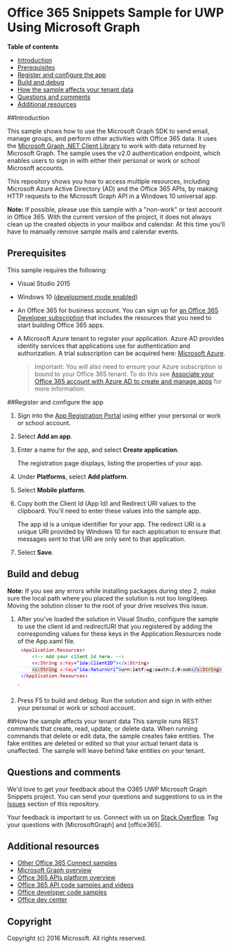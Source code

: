 # Office 365 Snippets Sample for UWP Using Microsoft Graph

**Table of contents**

* [Introduction](#introduction)
* [Prerequisites](#prerequisites)
* [Register and configure the app](#register)
* [Build and debug](#build)
* [How the sample affects your tenant data](#how-the-sample-affects-your-tenant-data)
* [Questions and comments](#questions)
* [Additional resources](#additional-resources)

<a name="introduction"></a>
##Introduction

This sample shows how to use the Microsoft Graph SDK to send email, manage groups, and perform other activities with Office 365 data.
It uses the [Microsoft Graph .NET Client Library](https://github.com/microsoftgraph/msgraph-sdk-dotnet) to work with data returned by Microsoft Graph. The sample uses the v2.0 authentication endpoint, which enables users to sign in with either their personal or work or school Microsoft accounts.

This repository shows you how to access multiple resources, including Microsoft Azure Active Directory (AD) and the Office 365 APIs, by making HTTP requests to the Microsoft Graph API in a Windows 10 universal app. 


**Note:** If possible, please use this sample with a "non-work" or test account in Office 365. With the current version of the project, it does not always clean up the created objects in your mailbox and calendar. At this time you'll have to manually remove sample mails and calendar events.  

<a name="prerequisites"></a>
## Prerequisites ##

This sample requires the following: 
 
  * Visual Studio 2015  
  * Windows 10 ([development mode enabled](https://msdn.microsoft.com/library/windows/apps/xaml/dn706236.aspx))
  * An Office 365 for business account. You can sign up for [an Office 365 Developer subscription](https://msdn.microsoft.com/en-us/office/office365/howto/setup-development-environment#bk_Office365Account) that includes the resources that you need to start building Office 365 apps.
  * A Microsoft Azure tenant to register your application. Azure AD provides identity services that applications use for authentication and authorization. A trial subscription can be acquired here: [Microsoft Azure](https://account.windowsazure.com/SignUp).

     > Important: You will also need to ensure your Azure subscription is bound to your Office 365 tenant. To do this see [Associate your Office 365 account with Azure AD to create and manage apps](https://msdn.microsoft.com/en-us/office/office365/howto/setup-development-environment#bk_CreateAzureSubscription) for more information.
      
<a name="register"></a>
##Register and configure the app

1. Sign into the [App Registration Portal](https://apps.dev.microsoft.com/) using either your personal or work or school account.
2. Select **Add an app**.
3. Enter a name for the app, and select **Create application**.
	
	The registration page displays, listing the properties of your app.
 
4. Under **Platforms**, select **Add platform**.
5. Select **Mobile platform**.
6. Copy both the Client Id (App Id) and Redirect URI values to the clipboard. You'll need to enter these values into the sample app.

	The app id is a unique identifier for your app. The redirect URI is a unique URI provided by Windows 10 for each application to ensure that messages sent to that URI are only sent to that application. 

7. Select **Save**.

<a name="build"></a>
## Build and debug ##

**Note:** If you see any errors while installing packages during step 2, make sure the local path where you placed the solution is not too long/deep. Moving the solution closer to the root of your drive resolves this issue.

1. After you've loaded the solution in Visual Studio, configure the sample to use the client id and redirectURI that you registered by adding the corresponding values for these keys in the Application.Resources node of the App.xaml file.
![Office 365 UWP Microsoft Graph connect sample](/readme-images/appId_and_redirectURI.png "Client ID value in App.xaml file")`

2. Press F5 to build and debug. Run the solution and sign in with either your personal or work or school account.

<a name="#how-the-sample-affects-your-tenant-data"></a>
##How the sample affects your tenant data
This sample runs REST commands that create, read, update, or delete data. When running commands that delete or edit data, the sample creates fake entities. The fake entities are deleted or edited so that your actual tenant data is unaffected. The sample will leave behind fake entities on your tenant.

<a name="questions"></a>
## Questions and comments

We'd love to get your feedback about the O365 UWP Microsoft Graph Snippets project. You can send your questions and suggestions to us in the [Issues](https://github.com/OfficeDev/Microsoft-Graph-UWP-Snippets-SDK/issues) section of this repository.

Your feedback is important to us. Connect with us on [Stack Overflow](http://stackoverflow.com/questions/tagged/office365+or+microsoftgraph). Tag your questions with [MicrosoftGraph] and [office365].

<a name="additional-resources"></a>
## Additional resources ##

- [Other Office 365 Connect samples](https://github.com/OfficeDev?utf8=%E2%9C%93&query=-Connect)
- [Microsoft Graph overview](http://graph.microsoft.io)
- [Office 365 APIs platform overview](https://msdn.microsoft.com/office/office365/howto/platform-development-overview)
- [Office 365 API code samples and videos](https://msdn.microsoft.com/office/office365/howto/starter-projects-and-code-samples)
- [Office developer code samples](http://dev.office.com/code-samples)
- [Office dev center](http://dev.office.com/)


## Copyright
Copyright (c) 2016 Microsoft. All rights reserved.


